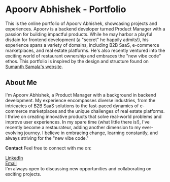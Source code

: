 # Apoorv Abhishek - Portfolio

This is the online portfolio of Apoorv Abhishek, showcasing projects and experiences. Apoorv is a backend developer turned Product Manager with a passion for building impactful products. While he may harbor a playful disdain for frontend development (a "secret" he happily admits!), his experience spans a variety of domains, including B2B SaaS, e-commerce marketplaces, and real estate platforms. He's also recently ventured into the exciting world of restaurant ownership and embraces the "new vibe code" ethos. This portfolio is inspired by the design and structure found on [Sumanth Samala's website](https://sumanthsamala.com/).

## About Me

I'm Apoorv Abhishek, a Product Manager with a background in backend development. My experience encompasses diverse industries, from the intricacies of B2B SaaS solutions to the fast-paced dynamics of e-commerce marketplaces and the unique challenges of real estate platforms. I thrive on creating innovative products that solve real-world problems and improve user experiences. In my spare time (what little there is!), I've recently become a restaurateur, adding another dimension to my ever-evolving journey. I believe in embracing change, learning constantly, and always striving for the "new vibe code."


**Contact**
Feel free to connect with me on:

[LinkedIn](https://linkedin.com)  <br/>
[Email](mailto:apoorvsinha1397@gmail.com)  <br/>
I'm always open to discussing new opportunities and collaborating on exciting projects.

